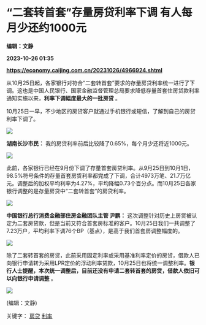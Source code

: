 # “二套转首套”存量房贷利率下调 有人每月少还约1000元
**编辑：文静**

**2023-10-26 01:35**

**https://economy.caijing.com.cn/20231026/4966924.shtml**

从10月25日起，各家银行对符合“二套转首套”要求的存量房贷利率统一进行了下调。这也是中国人民银行、国家金融监督管理总局要求降低存量首套住房贷款利率通知实施以来，**利率下调幅度最大的一批房贷** 。

10月25日一早，不少地区的房贷客户就通过手机银行或短信，了解到自己的房贷利率下调了。

![](https://nimg.ws.126.net/?url=http%3A%2F%2Fdingyue.ws.126.net%2F2023%2F1026%2Fe710ce22j00s33wj000d6c000m800b3g.jpg&thumbnail=660x2147483647&quality=80&type=jpg)

**湖南长沙市民：** 我的房贷利率前后比较降了0.65%，每个月少还将近1000元。

![](https://nimg.ws.126.net/?url=http%3A%2F%2Fdingyue.ws.126.net%2F2023%2F1026%2F1e8460bfj00s33wj0004tc000m800b3g.jpg&thumbnail=660x2147483647&quality=80&type=jpg)

此前，各家银行已经在9月份下调了存量首套房贷利率。从9月25日到10月1日，98.5%符号条件的存量首套房贷利率都完成了下调，合计4973万笔、21.7万亿元。调整后的加权平均利率为4.27%，平均降幅0.73个百分点。而10月25日各家银行调整的是存量房贷中“二套转首套”的房贷利率。

![](https://nimg.ws.126.net/?url=http%3A%2F%2Fdingyue.ws.126.net%2F2023%2F1026%2Fe2383b24j00s33wj000dtc000m800b2g.jpg&thumbnail=660x2147483647&quality=80&type=jpg)

**中国银行总行消费金融部住房金融团队主管 尹鹏：** 这次调整针对历史上房贷被认定为二套房贷款，但是当前又符合首套房标准的客户。10月25日我们一共调整了7.23万户，平均利率下调76个BP（基点），是高于我们首套房调整幅度的。

![](https://nimg.ws.126.net/?url=http%3A%2F%2Fdingyue.ws.126.net%2F2023%2F1026%2Fc2b6698dj00s33wj000ekc000m800b4g.jpg&thumbnail=660x2147483647&quality=80&type=jpg)

除了二套转首套的房贷，此前采用固定利率或采用基准利率定价的房贷，借款人已向银行申请转为采用LPR定价的浮动利率贷款，10月25日也将统一调整利率。**银行人士提醒，本次统一调整后，目前还没有申请二套转首套的房贷，借款人依旧可以向银行申请调整** 。

![](https://tx1.cdn.caijing.com.cn/2014-03-27/114048455.jpg)

(编辑：文静)

关键字： [房贷](https://app.caijing.com.cn/tags.php?tag=%E6%88%BF%E8%B4%B7 "房贷") [利率](https://app.caijing.com.cn/tags.php?tag=%E5%88%A9%E7%8E%87 "利率")